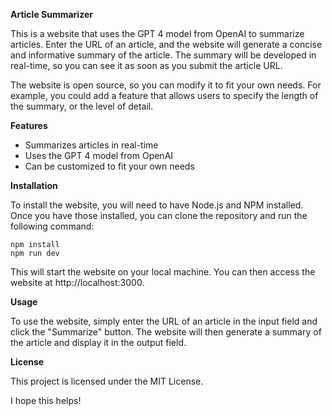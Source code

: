 **Article Summarizer**

This is a website that uses the GPT 4 model from OpenAI to summarize articles. Enter the URL of an article, and the website will generate a concise and informative summary of the article. The summary will be developed in real-time, so you can see it as soon as you submit the article URL.

The website is open source, so you can modify it to fit your own needs. For example, you could add a feature that allows users to specify the length of the summary, or the level of detail.

**Features**

* Summarizes articles in real-time
* Uses the GPT 4 model from OpenAI
* Can be customized to fit your own needs

**Installation**

To install the website, you will need to have Node.js and NPM installed. Once you have those installed, you can clone the repository and run the following command:

```
npm install
npm run dev
```

This will start the website on your local machine. You can then access the website at http://localhost:3000.

**Usage**

To use the website, simply enter the URL of an article in the input field and click the "Summarize" button. The website will then generate a summary of the article and display it in the output field.

**License**

This project is licensed under the MIT License.

I hope this helps!
